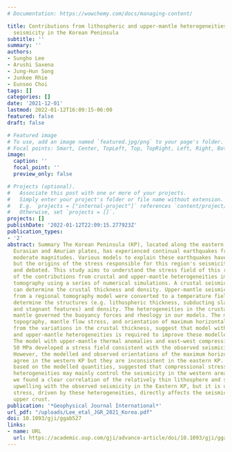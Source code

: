 ```yaml
---
# Documentation: https://wowchemy.com/docs/managing-content/

title: Contributions from lithospheric and upper-mantle heterogeneities to upper crustal
  seismicity in the Korean Peninsula
subtitle: ''
summary: ''
authors:
- Sungho Lee
- Arushi Saxena
- Jung-Hun Song
- Junkee Rhie
- Eunseo Choi
tags: []
categories: []
date: '2021-12-01'
lastmod: 2022-01-12T16:09:15-06:00
featured: false
draft: false

# Featured image
# To use, add an image named `featured.jpg/png` to your page's folder.
# Focal points: Smart, Center, TopLeft, Top, TopRight, Left, Right, BottomLeft, Bottom, BottomRight.
image:
  caption: ''
  focal_point: ''
  preview_only: false

# Projects (optional).
#   Associate this post with one or more of your projects.
#   Simply enter your project's folder or file name without extension.
#   E.g. `projects = ["internal-project"]` references `content/project/deep-learning/index.md`.
#   Otherwise, set `projects = []`.
projects: []
publishDate: '2022-01-12T22:09:15.277923Z'
publication_types:
- '2'
abstract: Summary The Korean Peninsula (KP), located along the eastern margin of the
  Eurasian and Amurian plates, has experienced continual earthquakes from small to
  moderate magnitudes. Various models to explain these earthquakes have been proposed,
  but the origins of the stress responsible for this region's seismicity remain unclear
  and debated. This study aims to understand the stress field of this region in terms
  of the contributions from crustal and upper-mantle heterogeneities imaged via seismic
  tomography using a series of numerical simulations. A crustal seismic velocity model
  can determine the crustal thickness and density. Upper-mantle seismic velocity anomalies
  from a regional tomography model were converted to a temperature field, which can
  determine the structures (e.g. lithospheric thickness, subducting slabs, their gaps,
  and stagnant features) and density. The heterogeneities in the crustal and upper
  mantle governed the buoyancy forces and rheology in our models. The modelled surface
  topography, mantle flow stress, and orientation of maximum horizontal stress, derived
  from the variations in the crustal thickness, suggest that model with the lithospheric
  and upper-mantle heterogeneities is required to improve these modelled quantities.
  The model with upper-mantle thermal anomalies and east–west compression of approximately
  50 MPa developed a stress field consistent with the observed seismicity in the KP.
  However, the modelled and observed orientations of the maximum horizontal stress
  agree in the western KP but they are inconsistent in the eastern KP. Our analysis,
  based on the modelled quantities, suggested that compressional stress and mantle
  heterogeneities may mainly control the seismicity in the western area. In contrast,
  we found a clear correlation of the relatively thin lithosphere and strong upper-mantle
  upwelling with the observed seismicity in the Eastern KP, but it is unclear whether
  stress, driven by these heterogeneities, directly affects the seismicity of the
  upper crust.
publication: '*Geophysical Journal International*'
url_pdf: "/uploads/Lee_etal_JGR_2021_Korea.pdf"
doi: 10.1093/gji/ggab527
links:
- name: URL
  url: https://academic.oup.com/gji/advance-article/doi/10.1093/gji/ggab527/6488384
---
```

